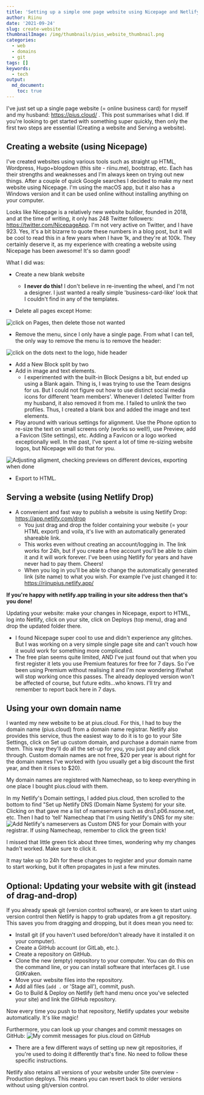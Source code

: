 ```yaml
---
title: 'Setting up a simple one page website using Nicepage and Netlify'
author: Riinu
date: '2021-09-24'
slug: create-website
thumbnailImage: /img/thumbnails/pius_website_thumbnail.png
categories:
  - web
  - domains
  - git
tags: []
keywords:
  - tech
output:
  md_document:
    toc: true
---
```


I've just set up a single page website (= online business card) for myself and my husband: https://pius.cloud/ .
This post summarises what I did.
If you're looking to get started with something super quickly, then only the first two steps are essential (Creating a website and Serving a website).

## Creating a website (using Nicepage)

I've created websites using various tools such as straight up HTML, Wordpress, Hugo+blogdown (this site - riinu.me), bootstrap, etc.
Each has their strengths and weaknesses and I'm always keen on trying out new things.
After a couple of quick Google searches I decided to make my next website using Nicepage.
I'm using the macOS app, but it also has a Windows version and it can be used online without installing anything on your computer.

Looks like Nicepage is a relatively new website builder, founded in 2018, and at the time of writing, it only has 248 Twitter followers: https://twitter.com/NicepageApp.
I'm not very active on Twitter, and I have 923.
Yes, it's a bit bizarre to quote these numbers in a blog post, but it will be cool to read this in a few years when I have 1k, and they're at 100k.
They certainly deserve it, as my experience with creating a website using Nicepage has been awesome! It's so damn good!

What I did was:

* Create a new blank website
    + __I never do this!__ I don't believe in re-inventing the wheel, and I'm not a designer.
    I just wanted a really simple 'business-card-like' look that I couldn't find in any of the templates.

* Delete all pages except Home:

![click on Pages, then delete those not wanted](/img/nicepage_website/manage_pages.png)

* Remove the menu, since I only have a single page.
From what I can tell, the only way to remove the menu is to remove the header:

![click on the dots next to the logo, hide header](/img/nicepage_website/hide_header.png)

* Add a New Block split by two
* Add in image and text elements.
    + I experimented with the built-in Block Designs a bit, but ended up using a Blank again.
    Thing is, I was trying to use the Team designs for us.
    But I could not figure out how to use distinct social media icons for different 'team members'.
    Whenever I deleted Twitter from my husband, it also removed it from me.
    I failed to unlink the two profiles.
    Thus, I created a blank box and added the image and text elements.
* Play around with various settings for alignment. Use the Phone option to re-size the text on small screens only (works so well!), use Preview, add a Favicon (Site settings), etc. Adding a Favicon or a logo worked exceptionally well. In the past, I've spent a lot of time re-sizing website logos, but Nicepage will do that for you. 

![Adjusting aligment, checking previews on different devices, exporting when done](/img/nicepage_website/alignment_etc.png)

* Export to HTML.

## Serving a website (using Netlify Drop)

* A convenient and fast way to publish a website is using Netlify Drop: https://app.netlify.com/drop
    + You just drag and drop the folder containing your website (= your HTML export) and voila, it's live with an automatically generated shareable link.
    + This works even without creating an account/logging in. The link works for 24h, but if you create a free account you'll be able to claim it and it will work forever. I've been using Netlify for years and have never had to pay them. Cheers!
    + When you log in you'll be able to change the automatically generated link (site name) to what you wish. For example I've just changed it to: https://riinupius.netlify.app/
    
__If you're happy with netlify.app trailing in your site address then that's you done!__

Updating your website: make your changes in Nicepage, export to HTML, log into Netlify, click on your site, click on Deploys (top menu), drag and drop the updated folder there.

* I found Nicepage super cool to use and didn't experience any glitches. But I was working on a very simple single page site and can't vouch how it would work for something more complicated.
* The free plan seems quite limited, AND I've just found out that when you first register it lets you use Premium features for free for 7 days. So I've been using Premium without realising it and I'm now wondering if/what will stop working once this passes. The already deployed version won't be affected of course, but future edits...who knows. I'll try and remember to report back here in 7 days.

## Using your own domain name

I wanted my new website to be at pius.cloud. 
For this, I had to buy the domain name (pius.cloud) from a domain name registrar. 
Netlify also provides this service, thus the easiest way to do it is to go to your Site Settings, click on Set up custom domain, and purchase a domain name from them. 
This way they'll do all the set-up for you, you just pay and click through. 
Custom domain names are not free, \$20 per year is about right for the domain names I've worked with (you usually get a big discount the first year, and then it rises to \$20).

My domain names are registered with Namecheap, so to keep everything in one place I bought pius.cloud with them. 

In my Netlify's Domain settings, I added pius.cloud, then scrolled to the bottom to find "Set up Netlify DNS (Domain Name System) for your site. Clicking on that gave me a list of nameservers such as dns1.p06.nsone.net, etc.
Then I had to 'tell' Namecheap that I'm using Netlify's DNS for my site:
![Add Netlify's nameservers as Custom DNS for your Domain with your registrar. If using Namecheap, remember to click the green tick!](/img/nicepage_website/namecheap_dns.png)

I missed that little green tick about three times, wondering why my changes hadn't worked. Make sure to click it.

It may take up to 24h for these changes to register and your domain name to start working, but it often propagates in just a few minutes.

## Optional: Updating your website with git (instead of drag-and-drop)

If you already speak git (version control software), or are keen to start using version control then Netlify is happy to grab updates from a git repository.
This saves you from dragging and dropping, but it does mean you need to:

* Install git (if you haven't used before/don't already have it installed it on your computer).
* Create a GitHub account (or GitLab, etc.).
* Create a repository on GitHub.
* Clone the new (empty) repository to your computer. You can do this on the command line, or you can install software that interfaces git. I use GitKraken.
* Move your website files into the repository.
* Add all files (`add .` or 'Stage all'), commit, push.
* Go to Build & Deploy on Netlify (left hand menu once you've selected your site) and link the GitHub repository.

Now every time you push to that repository, Netlify updates your website automatically. It's like magic!

Furthermore, you can look up your changes and commit messages on GitHub:
![My commit messages for pius.cloud on GitHub](/img/nicepage_website/github_commit_history.png)

* There are a few different ways of setting up new git repositories, if you're used to doing it differently that's fine. No need to follow these specific instructions.

Netlify also retains all versions of your website under Site overview - Production deploys.
This means you can revert back to older versions without using git/version control. 



